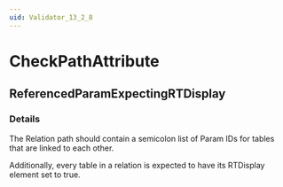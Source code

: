 ```yaml
---
uid: Validator_13_2_8
---
```


# CheckPathAttribute

## ReferencedParamExpectingRTDisplay

<!-- Description, Properties, ... sections are auto-generated. -->
<!-- REPLACE ME AUTO-GENERATION -->

### Details

The Relation path should contain a semicolon list of Param IDs for tables that are linked to each other.

Additionally, every table in a relation is expected to have its RTDisplay element set to true.

<!-- Uncomment to add example code -->
<!--### Example code-->
